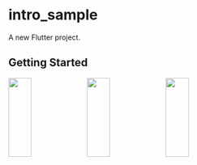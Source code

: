 # intro_sample

A new Flutter project.

## Getting Started

<p>
<img src="https://github.com/bhargav0147/intro_sample/assets/119872080/340f4bcc-6454-4125-8322-c04faea18da7" height="20%" width="30%" >
<img src="https://github.com/bhargav0147/intro_sample/assets/119872080/9dda954d-022a-405f-b327-91b3902aff6f" height="20%" width="30%" >
<img src="https://github.com/bhargav0147/intro_sample/assets/119872080/748aa51b-0ff7-43e1-babb-f9c1979dd6a7" height="20%" width="30%" >
</p>
